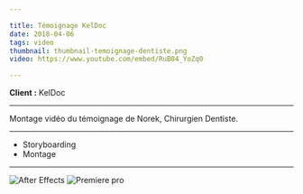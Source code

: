 ```yaml
---

title: Témoignage KelDoc
date: 2018-04-06
tags: video
thumbnail: thumbnail-temoignage-dentiste.png
video: https://www.youtube.com/embed/RuB04_YoZq0

---
```


**Client :** KelDoc

---

Montage vidéo du témoignage de Norek, Chirurgien Dentiste.

---

- Storyboarding
- Montage

---

![After Effects](/images/icons/after_effects.svg)
![Premiere pro](/images/icons/premiere.svg)
